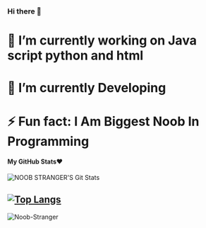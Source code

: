 ### Hi there 👋


# 🔭 I’m currently working on Java script python and html
# 🌱 I’m currently Developing
# ⚡ Fun fact: I Am Biggest Noob In Programming



<h4 align="left"><b>My GitHub Stats❤️</b></h4>

![NOOB STRANGER'S Git Stats](https://github-readme-stats.vercel.app/api?username=Noob-Stranger&include_all_commits=true&count_private=true&theme=tokyonight)

[![Top Langs](https://github-readme-stats.vercel.app/api/top-langs/?username=Noob-Stranger&layout=compact&theme=radical)](https://github.com/Noob-Stranger)
---
<p><img align="center" src="https://github-readme-stats.vercel.app/api/top-langs?username=Noob-Stranger&show_icons=true&locale=en&langs_count=15&theme=cyan" alt="Noob-Stranger" /></p>
